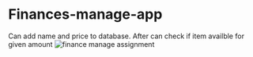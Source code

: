 # Finances-manage-app
Can add name and price to database. After can check if item availble for given amount
![finance manage assignment](https://github.com/TheGhostHub/Finances-manage-app/assets/67100910/467d1a49-084e-4de0-9ec9-233d9690d421)
